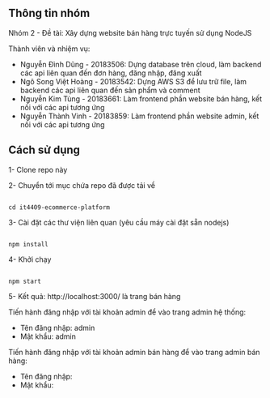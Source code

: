 ## Thông tin nhóm
Nhóm 2 - Đề tài: Xây dựng website bán hàng trực tuyến sử dụng NodeJS

Thành viên và nhiệm vụ:
* Nguyễn Đình Dũng - 20183506: Dựng database trên cloud, làm backend các api liên quan đến đơn hàng, đăng nhập, đăng xuất
* Ngô Song Việt Hoàng - 20183542: Dựng AWS S3 để lưu trữ file, làm backend các api liên quan đến sản phẩm và comment
* Nguyễn Kim Tùng - 20183661: Làm frontend phần website bán hàng, kết nối với các api tương ứng
* Nguyễn Thành Vinh - 20183859: Làm frontend phần website admin, kết nối với các api tương ứng

  
  

## Cách sử dụng

  

1- Clone repo này

  

2- Chuyển tới mục chứa repo đã được tải về

```

cd it4409-ecommerce-platform

```

3- Cài đặt các thư viện liên quan (yêu cầu máy cài đặt sẵn nodejs)

```

npm install

```

4- Khởi chạy 

```

npm start

```

5- Kết quả: 
http://localhost:3000/ là trang bán hàng

Tiến hành đăng nhập với tài khoản admin để vào trang admin hệ thống:
- Tên đăng nhập: admin
- Mật khẩu: admin

Tiến hành đăng nhập với tài khoản admin bán hàng để vào trang admin bán hàng:
- Tên đăng nhập: 
- Mật khẩu: 